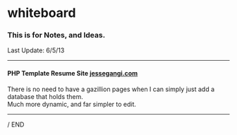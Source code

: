 whiteboard
==========

<h3>This is for Notes, and Ideas.</h3>

Last Update: 6/5/13

***

<h4>PHP Template Resume Site <a href="http://jessegangi.com" target="_blank">jessegangi.com</a></h4>

<p>There is no need to have a gazillion pages when I can simply just add a database that holds them.<br />
Much more dynamic, and far simpler to edit.</p>

***

/ END

